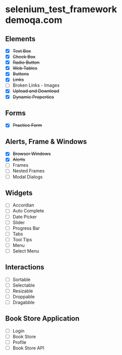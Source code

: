 # selenium_test_framework demoqa.com

## Elements
- [x] ~~Text Box~~
- [x] ~~Check Box~~
- [x] ~~Radio Button~~
- [x] ~~Web Tables~~
- [x] ~~Buttons~~
- [x] ~~Links~~
- [ ] Broken Links - Images
- [x] ~~Upload and Download~~
- [x] ~~Dynamic Properties~~
## Forms
- [x] ~~Practice Form~~
## Alerts, Frame & Windows
- [x] ~~Browser Windows~~
- [x] ~~Alerts~~
- [ ] Frames
- [ ] Nested Frames
- [ ] Modal Dialogs
## Widgets
- [ ] Accordian
- [ ] Auto Complete
- [ ] Date Picker
- [ ] Slider
- [ ] Progress Bar
- [ ] Tabs
- [ ] Tool Tips
- [ ] Menu
- [ ] Select Menu
## Interactions
- [ ] Sortable
- [ ] Selectable
- [ ] Resizable
- [ ] Droppable
- [ ] Dragabble
## Book Store Application
- [ ] Login
- [ ] Book Store
- [ ] Profile
- [ ] Book Store API
